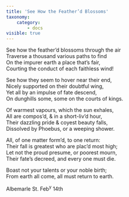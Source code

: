 ```yaml
---
title: 'See How the Feather’d Blossoms'
taxonomy:
    category:
        - docs
visible: true
---
```


See how the feather’d blossoms through the air  
Traverse a thousand various paths to find  
On the impurer earth a place that’s fair,  
Courting the conduct of each faithless wind!  
  
See how they seem to hover near their end,  
Nicely supported on their doubtful wing,  
Yet all by an impulse of fate descend,  
On dunghills some, some on the courts of kings.  
  
Of warmest vapours, which the sun exhales,  
All are compos’d, & in a short-liv’d hour,  
Their dazzling pride & coyest beauty falls,  
Dissolved by Phoebus, or a weeping shower.  
  
All, of one matter form’d, to one return:  
Their fall is greatest who are plac’d most high;  
Let not the proud presume, or poorest mourn,  
Their fate’s decreed, and every one must die.  
  
Boast not your talents or your noble birth;  
From earth all come, all must return to earth.  
  
Albemarle St. Feb<sup>y</sup> 14th